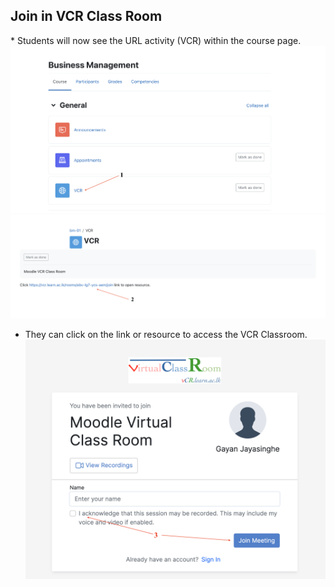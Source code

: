 <H2>Join in VCR Class Room</H2>
* Students will now see the URL activity (VCR) within the course page.
<img src="https://github.com/LEARN-LK/lms/blob/master/img/107-stud-vcr.png" alt="image" style="max-width: 100%;width: 700px;">
<img src="https://github.com/LEARN-LK/lms/blob/master/img/108-stud-vcr2.png" alt="image" style="max-width: 100%;width: 700px;">

* They can click on the link or resource to access the VCR Classroom.
  <img src="https://github.com/LEARN-LK/lms/blob/master/img/109-stud-vcr3.png" alt="image" style="max-width: 100%;width: 700px;">
